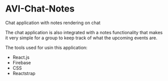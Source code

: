 # AVI-Chat-Notes
Chat application with notes rendering on chat 

The chat application is also integrated with a notes functionality that makes it very simple for a group to keep track of what the upcoming events are. 

The tools used for usin this application: 

- React.js
- Firebase
- CSS
- Reactstrap

